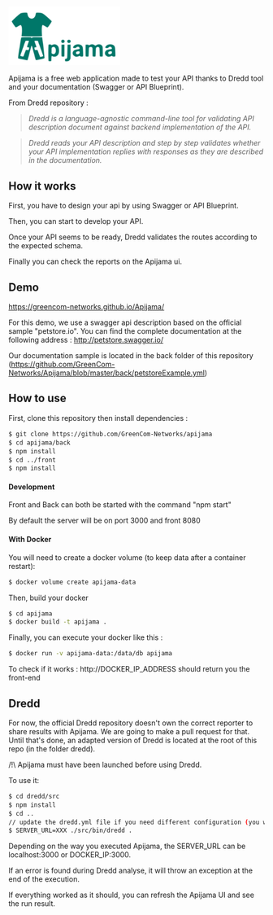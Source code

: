 <img src="https://github.com/GreenCom-Networks/Apijama/blob/master/front/src/images/apijama.png" width="220">

Apijama is a free web application made to test your API thanks to Dredd tool and your documentation (Swagger or API Blueprint).

From Dredd repository :
> *Dredd is a language-agnostic command-line tool for validating
API description document against backend implementation of the API.*

> *Dredd reads your API description and step by step validates whether 
your API implementation replies with responses as they are described 
in the documentation.*

## How it works

First, you have to design your api by using Swagger or API Blueprint.

Then, you can start to develop your API.

Once your API seems to be ready, Dredd validates the routes according to the expected schema.

Finally you can check the reports on the Apijama ui.

## Demo

https://greencom-networks.github.io/Apijama/

For this demo, we use a swagger api description based on the official sample "petstore.io".
You can find the complete documentation at the following address : http://petstore.swagger.io/

Our documentation sample is located in the back folder of this repository (https://github.com/GreenCom-Networks/Apijama/blob/master/back/petstoreExample.yml)


## How to use

First, clone this repository then install dependencies :

``` sh
$ git clone https://github.com/GreenCom-Networks/apijama
$ cd apijama/back
$ npm install
$ cd ../front
$ npm install
```


#### Development

Front and Back can both be started with the command "npm start"

By default the server will be on port 3000 and front 8080


#### With Docker

You will need to create a docker volume (to keep data after a container restart):

``` sh
$ docker volume create apijama-data
```

Then, build your docker 

``` sh
$ cd apijama
$ docker build -t apijama .
```

Finally, you can execute your docker like this : 

``` sh
$ docker run -v apijama-data:/data/db apijama
```

To check if it works : http://DOCKER_IP_ADDRESS should return you the front-end

## Dredd

For now, the official Dredd repository doesn't own the correct reporter to share results with Apijama. We are going to make a pull request for that.
Until that's done, an adapted version of Dredd is located at the root of this repo (in the folder dredd).

/!\ Apijama must have been launched before using Dredd.

To use it:
``` sh
$ cd dredd/src
$ npm install 
$ cd ..
// update the dredd.yml file if you need different configuration (you will probably need to update the documentation location)
$ SERVER_URL=XXX ./src/bin/dredd .
```

Depending on the way you executed Apijama, the SERVER_URL can be localhost:3000 or DOCKER_IP:3000.

If an error is found during Dredd analyse, it will throw an exception at the end of the execution.

If everything worked as it should, you can refresh the Apijama UI and see the run result.

